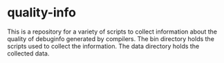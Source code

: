 # quality-info

This is a repository for a variety of scripts to collect information
about the quality of debuginfo generated by compilers.  The bin
directory holds the scripts used to collect the information.  The data
directory holds the collected data.
